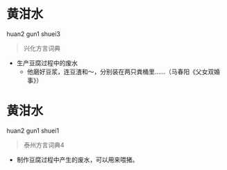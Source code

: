 # 黄泔水
huan2 gun1 shuei3
> 兴化方言词典
- 生产豆腐过程中的废水
  - 他磨好豆浆，连豆渣和～，分别装在两只粪桶里……（马春阳《父女双婚事》）

# 黄泔水
huan2 gun1 shuei1
> 泰州方言词典4
- 制作豆腐过程中产生的废水，可以用来喂猪。
